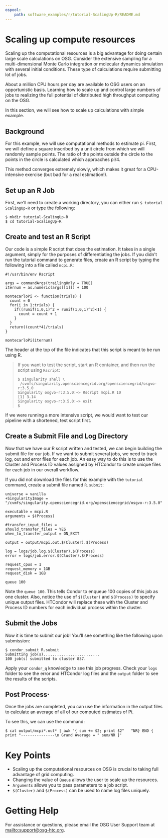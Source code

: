 ```yaml
---
ospool:
    path: software_examples/r/tutorial-ScalingUp-R/README.md
---
```


# Scaling up compute resources

Scaling up the computational resources is a big advantage for doing
certain large scale calculations on OSG. Consider the extensive
sampling for a multi-dimensional Monte Carlo integration or molecular
dynamics simulation with several initial conditions. These type of
calculations require submitting lot of jobs.

About a million CPU hours per day are available to OSG users
on an opportunistic basis.  Learning how to scale up and control large
numbers of jobs to realizing the full potential of distributed high
throughput computing on the OSG.

In this section, we will see how to scale up calculations with
simple example. 

## Background

For this example, we will use computational methods to estimate pi. First,
we will define a square inscribed by a unit circle from which we will 
randomly sample points. The ratio of the points outside the circle to 
the points in the circle is calculated which approaches pi/4. 

This method converges extremely slowly, which makes it great for a 
CPU-intensive exercise (but bad for a real estimation!).

## Set up an R Job

First, we'll need to create a working directory, you can either run 
`$ tutorial ScalingUp-R` or type the following:

    $ mkdir tutorial-ScalingUp-R
    $ cd tutorial-ScalingUp-R

## Create and test an R Script

Our code is a simple R script that does the estimation. It takes in a single argument, simply 
for the purposes of differentiating the jobs. If you didn't run the tutorial command to 
generate files, create an R script by typing the following into a file called `mcpi.R`:

	#!/usr/bin/env Rscript
	
	args = commandArgs(trailingOnly = TRUE)
	iternum = as.numeric(args[[1]]) + 100

	montecarloPi <- function(trials) {
	  count = 0
	  for(i in 1:trials) {
		if((runif(1,0,1)^2 + runif(1,0,1)^2)<1) {
		  count = count + 1
		}
	  }
	  return((count*4)/trials)
	}
 
	montecarloPi(iternum)

The header at the top of the file indicates that this script is 
meant to be run using R. 

> If you want to test the script, start an R container, and then run 
> the script using `Rscript`: 
> 
>     $ singularity shell \
>	   /cvmfs/singularity.opensciencegrid.org/opensciencegrid/osgvo-r:3.5.0
>     Singularity osgvo-r:3.5.0:~> Rscript mcpi.R 10
>     [1] 3.14
>     Singularity osgvo-r:3.5.0:~> exit
>     $ 

If we were running a more intensive script, we would want to test our pipeline 
with a shortened, test script first.

## Create a Submit File and Log Directory

Now that we have our R script written and tested, 
we can begin building the submit file for our job. If we want to submit several 
jobs, we need to track log, out and error files for each
job. An easy way to do this is to use the Cluster and Process ID
values assigned by HTCondor to create unique files for each job in our 
overall workflow.

If you did not download the files for this example with the `tutorial` command, 
create a submit file named `R.submit`:

	universe = vanilla
	+SingularityImage = "/cvmfs/singularity.opensciencegrid.org/opensciencegrid/osgvo-r:3.5.0"

	executable = mcpi.R
	arguments = $(Process)

	#transfer_input_files = 
	should_transfer_files = YES
	when_to_transfer_output = ON_EXIT

	output = output/mcpi.out.$(Cluster).$(Process)

	log = logs/job.log.$(Cluster).$(Process)
	error = logs/job.error.$(Cluster).$(Process)

	request_cpus = 1
	request_memory = 1GB
	request_disk = 1GB

	queue 100

Note the `queue 100`.  This tells Condor to enqueue 100 copies of this job
as one cluster. Also, notice the use of `$(Cluster)` and `$(Process)` to specify unique 
output files. HTCondor will replace these with the Cluster and Process ID numbers for each 
individual process within the cluster. 

## Submit the Jobs

Now it is time to submit our job! You'll see something like the following upon submission:

	$ condor_submit R.submit
	Submitting job(s).........................
	100 job(s) submitted to cluster 837.

Apply your `condor_q` knowledge to see this job
progress. Check your `logs` folder to see the error and HTCondor log 
files and the `output` folder to see the results of the scripts. 

## Post Process⋅

Once the jobs are completed, you can use the information in the output files 
to calculate an average of all of our computed estimates of Pi.

To see this, we can use the command:

	$ cat output/mcpi*.out* | awk '{ sum += $2; print $2"   "NR} END { print "---------------\n Grand Average = " sum/NR }'

# Key Points

- Scaling up the computational resources on OSG is crucial to taking full advantage of grid computing.
- Changing the value of `Queue` allows the user to scale up the resources.
- `Arguments` allows you to pass parameters to a job script.
- `$(Cluster)` and `$(Process)` can be used to name log files uniquely.

# Getting Help

For assistance or questions, please email the OSG User Support team at 
<mailto:support@osg-htc.org>.

